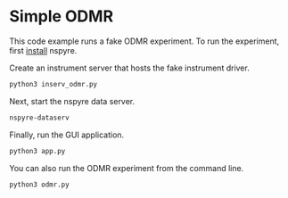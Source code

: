 # Simple ODMR
This code example runs a fake ODMR experiment. To run the experiment, first 
[install](https://nspyre.readthedocs.io/en/latest/install.html) nspyre.

Create an instrument server that hosts the fake instrument driver.
```bash
python3 inserv_odmr.py
```

Next, start the nspyre data server.
```bash
nspyre-dataserv
```
Finally, run the GUI application.
```bash
python3 app.py
```

You can also run the ODMR experiment from the command line.
```bash
python3 odmr.py
```
